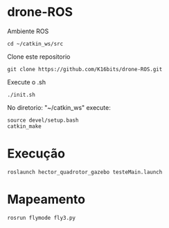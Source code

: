 # drone-ROS
Ambiente ROS
```
cd ~/catkin_ws/src
```
Clone este repositorio <br/>
```
git clone https://github.com/K16bits/drone-ROS.git
```
Execute o .sh
```
./init.sh
```


No diretorio: "~/catkin_ws" execute:
```
source devel/setup.bash
catkin_make
```
# Execução
```
roslaunch hector_quadrotor_gazebo testeMain.launch
```
# Mapeamento 
```
rosrun flymode fly3.py
```
